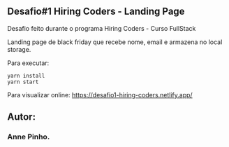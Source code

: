 
## Desafio#1 Hiring Coders - Landing Page

Desafio feito durante o programa Hiring Coders - Curso FullStack


Landing page de black friday que recebe nome, email e armazena no local storage. 


Para executar:

```
yarn install
yarn start
```

Para visualizar online: https://desafio1-hiring-coders.netlify.app/


## Autor:
### Anne Pinho.
